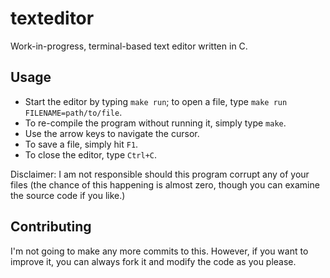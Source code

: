 # texteditor
 Work-in-progress, terminal-based text editor written in C. 

## Usage

- Start the editor by typing `make run`; to open a file, type `make run FILENAME=path/to/file`.
- To re-compile the program without running it, simply type `make`.
- Use the arrow keys to navigate the cursor.
- To save a file, simply hit `F1`.
- To close the editor, type `Ctrl+C`.

Disclaimer: I am not responsible should this program corrupt any of your files (the chance of this happening is almost zero, though you can examine the source code if you like.)

## Contributing

I'm not going to make any more commits to this. However, if you want to improve it, you can always fork it and modify the code as you please.
